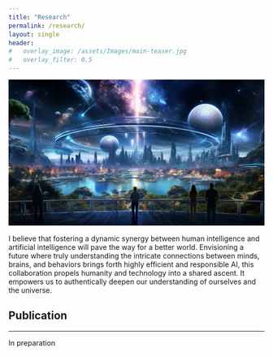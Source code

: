 ```yaml
---
title: "Research"
permalink: /research/
layout: single
header:
#   overlay_image: /assets/Images/main-teaser.jpg
#   overlay_filter: 0.5
---
```


![drawing](/assets/images/idealfuture.png)

I believe that fostering a dynamic synergy between human intelligence and artificial intelligence will pave the way for a better world. Envisioning a future where truly understanding the intricate connections between minds, brains, and behaviors brings forth highly efficient and responsible AI, this collaboration propels humanity and technology into a shared ascent. It empowers us to authentically deepen our understanding of ourselves and the universe.

## Publication

---

In preparation
